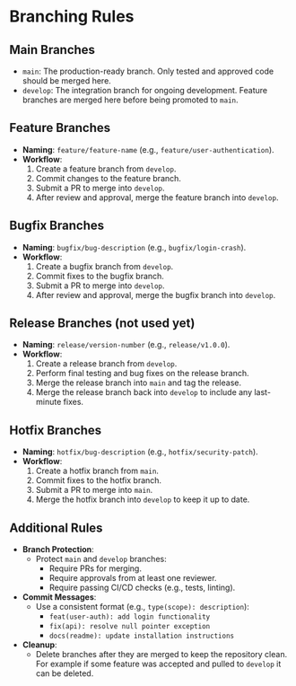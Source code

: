 # Branching Rules

## Main Branches
- `main`: The production-ready branch. Only tested and approved code should be merged here.
- `develop`: The integration branch for ongoing development. Feature branches are merged here before being promoted to `main`.

## Feature Branches
- **Naming**: `feature/feature-name` (e.g., `feature/user-authentication`).
- **Workflow**:
    1. Create a feature branch from `develop`.
    2. Commit changes to the feature branch.
    3. Submit a PR to merge into `develop`.
    4. After review and approval, merge the feature branch into `develop`.

## Bugfix Branches
- **Naming**: `bugfix/bug-description` (e.g., `bugfix/login-crash`).
- **Workflow**:
    1. Create a bugfix branch from `develop`.
    2. Commit fixes to the bugfix branch.
    3. Submit a PR to merge into `develop`.
    4. After review and approval, merge the bugfix branch into `develop`.

## Release Branches (not used yet)
- **Naming**: `release/version-number` (e.g., `release/v1.0.0`).
- **Workflow**:
    1. Create a release branch from `develop`.
    2. Perform final testing and bug fixes on the release branch.
    3. Merge the release branch into `main` and tag the release.
    4. Merge the release branch back into `develop` to include any last-minute fixes.

## Hotfix Branches
- **Naming**: `hotfix/bug-description` (e.g., `hotfix/security-patch`).
- **Workflow**:
    1. Create a hotfix branch from `main`.
    2. Commit fixes to the hotfix branch.
    3. Submit a PR to merge into `main`.
    4. Merge the hotfix branch into `develop` to keep it up to date.

## Additional Rules
- **Branch Protection**:
    - Protect `main` and `develop` branches:
        - Require PRs for merging.
        - Require approvals from at least one reviewer.
        - Require passing CI/CD checks (e.g., tests, linting).
- **Commit Messages**:
    - Use a consistent format (e.g., `type(scope): description`):
        - `feat(user-auth): add login functionality`
        - `fix(api): resolve null pointer exception`
        - `docs(readme): update installation instructions`
- **Cleanup**:
    - Delete branches after they are merged to keep the repository clean.<br>
        For example if some feature was accepted and pulled to `develop` it can be deleted.